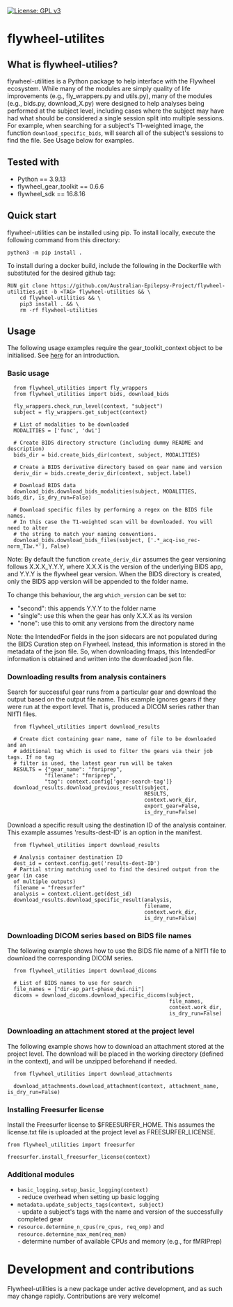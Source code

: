 [![License: GPL v3](https://img.shields.io/badge/License-GPLv3-blue.svg)](https://www.gnu.org/licenses/gpl-3.0)
# flywheel-utilites

## What is flywheel-utilies?

flywheel-utilities is a Python package to help interface with the Flywheel ecosystem.
While many of the modules are simply quality of life improvements (e.g., fly_wrappers.py and utils.py),
many of the modules (e.g., bids.py, download_X.py) were designed to help analyses being performed at the subject level,
including cases where the subject may have had what should be considered a single session split into multiple sessions.
For example, when searching for a subject's T1-weighted image, the function `download_specific_bids`,
will search all of the subject's sessions to find the file. See Usage below for examples.

## Tested with

  * Python == 3.9.13
  * flywheel_gear_toolkit == 0.6.6
  * flywheel_sdk == 16.8.16

## Quick start

flywheel-utilities can be installed using pip. To install locally, execute the following command from this directory:

`python3 -m pip install .`

To install during a docker build, include the following in the Dockerfile with <TAG> substituted for the desired github tag:
```
RUN git clone https://github.com/Australian-Epilepsy-Project/flywheel-utilities.git -b <TAG> flywheel-utilities && \
    cd flywheel-utilities && \
    pip3 install . && \
    rm -rf flywheel-utilities
```

## Usage 

The following usage examples require the gear_toolkit_context object to be initialised. See [here](https://flywheel-io.gitlab.io/public/gear-toolkit/flywheel_gear_toolkit/context/) for an introduction.  

### Basic usage

```
  from flywheel_utilities import fly_wrappers
  from flywheel_utilities import bids, download_bids

  fly_wrappers.check_run_level(context, "subject")
  subject = fly_wrappers.get_subject(context)

  # List of modalities to be downloaded
  MODALITIES = ['func', 'dwi']

  # Create BIDS directory structure (including dummy README and description)
  bids_dir = bid.create_bids_dir(context, subject, MODALITIES)

  # Create a BIDS derivative directory based on gear name and version
  deriv_dir = bids.create_deriv_dir(context, subject.label)

  # Download BIDS data
  download_bids.download_bids_modalities(subject, MODALITIES, bids_dir, is_dry_run=False)

  # Download specific files by performing a regex on the BIDS file names.
  # In this case the T1-weighted scan will be downloaded. You will need to alter
  # the string to match your naming conventions.
  download_bids.download_bids_files(subject, ['.*_acq-iso_rec-norm_T1w.*'], False)

```
Note: By default the function `create_deriv_dir` assumes the gear versioning follows X.X.X_Y.Y.Y,
where X.X.X is the version of the underlying BIDS app, and Y.Y.Y is the flywheel gear version.
When the BIDS directory is created, only the BIDS app version will be appended to the folder name.

To change this behaviour, the arg `which_version` can be set to:
- "second": this appends Y.Y.Y to the folder name
- "single": use this when the gear has only X.X.X as its version
- "none": use this to omit any versions from the directory name

Note: the IntendedFor fields in the json sidecars are not populated during the BIDS Curation step on Flywheel.
Instead, this information is stored in the metadata of the json file. So, when downloading fmaps,
this IntendedFor information is obtained and written into the downloaded json file.

### Downloading results from analysis containers

Search for successful gear runs from a particular gear and download the output based on the output file name.
This example ignores gears if they were run at the export level.
That is, produced a DICOM series rather than NIfTI files.
```
  from flywheel_utilities import download_results

  # Create dict containing gear name, name of file to be downloaded and an
  # additional tag which is used to filter the gears via their job tags. If no tag
  # filter is used, the latest gear run will be taken
  RESULTS = {"gear_name": "fmriprep",
            "filename": "fmriprep",
            "tag": context.config['gear-search-tag']}
  download_results.download_previous_result(subject,
                                            RESULTS,
                                            context.work_dir,
                                            export_gear=False,
                                            is_dry_run=False)

```

Download a specific result using the destination ID of the analysis container.
This example assumes 'results-dest-ID' is an option in the manifest.
```
  from flywheel_utilities import download_results

  # Analysis container destination ID
  dest_id = context.config.get('results-dest-ID')
  # Partial string matching used to find the desired output from the gear (in case
  of multiple outputs)
  filename = "freesurfer"
  analysis = context.client.get(dest_id)
  download_results.download_specific_result(analysis,
                                            filename,
                                            context.work_dir,
                                            is_dry_run=False)
```

### Downloading DICOM series based on BIDS file names

The following example shows how to use the BIDS file name of a NIfTI file to download the corresponding DICOM series.
```
  from flywheel_utilities import download_dicoms

  # List of BIDS names to use for search
  file_names = ["dir-ap_part-phase_dwi.nii"]
  dicoms = download_dicoms.download_specific_dicoms(subject,
                                                    file_names,
                                                    context.work_dir,
                                                    is_dry_run=False)
```

### Downloading an attachment stored at the project level

The following example shows how to download an attachment stored at the project level. The download will be placed in
the working directory (defined in the context), and will be unzipped beforehand if needed.
```
  from flywheel_utilities import download_attachments

  download_attachments.download_attachment(context, attachment_name, is_dry_run=False)
```

### Installing Freesurfer license 

Install the Freesurfer license to $FREESURFER_HOME.
This assumes the license.txt file is uploaded at the project level as FREESURFER_LICENSE.

```
from flywheel_utilities import freesurfer

freesurfer.install_freesurfer_license(context)
```

### Additional modules

- `basic_logging.setup_basic_logging(context)`  
      - reduce overhead when setting up basic logging
- `metadata.update_subjects_tags(context, subject)`  
      - update a subject's tags with the name and version of the successfully completed gear
- `resource.determine_n_cpus(re_cpus, req_omp)` and `resource.determine_max_mem(req_mem)`  
      - determine number of available CPUs and memory (e.g., for fMRIPrep)

# Development and contributions

Flywheel-utilities is a new package under active development, and as such may change rapidly.
Contributions are very welcome! 
